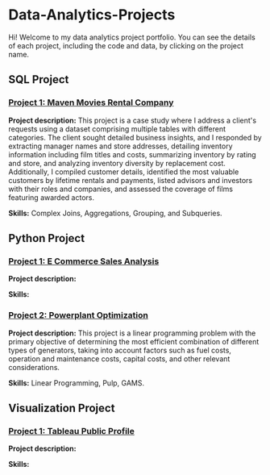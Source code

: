 # Data-Analytics-Projects
Hi! Welcome to my data analytics project portfolio. You can see the details of each project, including the code and data, by clicking on the project name.

## SQL Project
### [Project 1: Maven Movies Rental Company](https://github.com/andidwikiy/Maven-movies-rental-company.git)
**Project description:** This project is a case study where I address a client's requests using a dataset comprising multiple tables with different categories. The client sought detailed business insights, and I responded by extracting manager names and store addresses, detailing inventory information including film titles and costs, summarizing inventory by rating and store, and analyzing inventory diversity by replacement cost. Additionally, I compiled customer details, identified the most valuable customers by lifetime rentals and payments, listed advisors and investors with their roles and companies, and assessed the coverage of films featuring awarded actors.

**Skills:** Complex Joins, Aggregations, Grouping, and Subqueries.

## Python Project
### [Project 1: E Commerce Sales Analysis](https://github.com/andidwikiy/E_commerce_sales_analysis.git)
**Project description:**

**Skills:** 

### [Project 2: Powerplant Optimization](https://github.com/andidwikiy/Powerplant-Optimization.git)
**Project description:** This project is a linear programming problem with the primary objective of determining the most efficient combination of different types of generators, taking into account factors such as fuel costs, operation and maintenance costs, capital costs, and other relevant considerations.

**Skills:** Linear Programming, Pulp, GAMS.

## Visualization Project
### [Project 1: Tableau Public Profile](https://github.com/andidwikiy/Data_Visualization.git)
**Project description:**

**Skills:**
